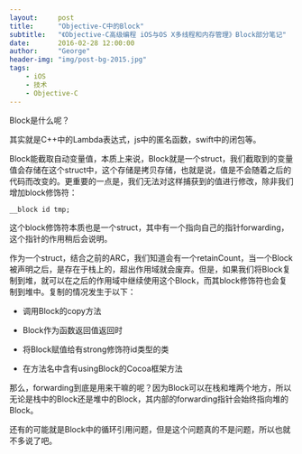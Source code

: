 ```yaml
---
layout:     post
title:      "Objective-C中的Block"
subtitle:   "《Objective-C高级编程 iOS与OS X多线程和内存管理》Block部分笔记"
date:       2016-02-28 12:00:00
author:     "George"
header-img: "img/post-bg-2015.jpg"
tags:
    - iOS
    - 技术
    - Objective-C
---
```


Block是什么呢？

其实就是C++中的Lambda表达式，js中的匿名函数，swift中的闭包等。

Block能截取自动变量值，本质上来说，Block就是一个struct，我们截取到的变量值会存储在这个struct中，这个存储是拷贝存储，也就是说，值是不会随着之后的代码而改变的。更重要的一点是，我们无法对这样捕获到的值进行修改，除非我们增加block修饰符：

```
__block id tmp;
```

这个block修饰符本质也是一个struct，其中有一个指向自己的指针forwarding，这个指针的作用稍后会说明。

作为一个struct，结合之前的ARC，我们知道会有一个retainCount，当一个Block被声明之后，是存在于栈上的，超出作用域就会废弃。但是，如果我们将Block复制到堆，就可以在之后的作用域中继续使用这个Block，而其block修饰符也会复制到堆中。复制的情况发生于以下：

- 调用Block的copy方法

- Block作为函数返回值返回时

- 将Block赋值给有strong修饰符id类型的类

- 在方法名中含有usingBlock的Cocoa框架方法

那么，forwarding到底是用来干嘛的呢？因为Block可以在栈和堆两个地方，所以无论是栈中的Block还是堆中的Block，其内部的forwarding指针会始终指向堆的Block。

还有的可能就是Block中的循环引用问题，但是这个问题真的不是问题，所以也就不多说了吧。


